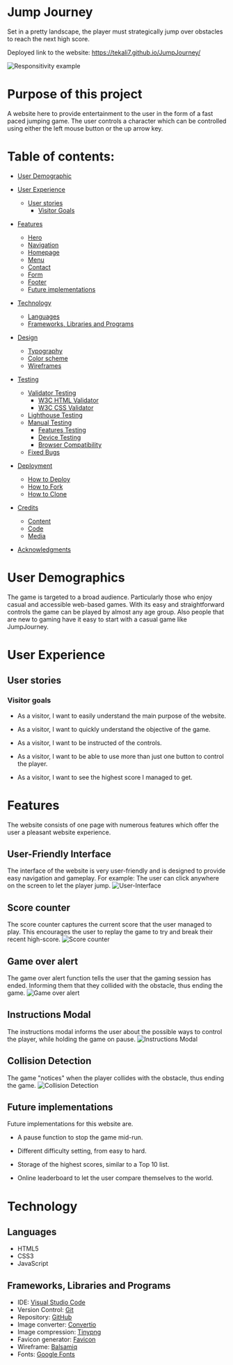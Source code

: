 # Jump Journey

Set in a pretty landscape, the player must strategically jump over obstacles to reach the next high score.

Deployed link to the website: https://tekali7.github.io/JumpJourney/

![Responsitivity example](assets/readme-imgs/jump-journey-responsive.webp)

# Purpose of this project

A website here to provide entertainment to the user in the form of a fast paced jumping game.
The user controls a character which can be controlled using either the left mouse button or the up arrow key.

# Table of contents:

* [User Demographic](https://github.com/Tekali7/)

* [User Experience](https://github.com/Tekali7/)
    * [User stories](https://github.com/Tekali7/)
        * [Visitor Goals](https://github.com/Tekali7/)

* [Features](https://github.com/Tekali7/)
    * [Hero](https://github.com/Tekali7/)
    * [Navigation](https://github.com/Tekali7/)
    * [Homepage](https://github.com/Tekali7/)
    * [Menu](https://github.com/Tekali7/)
    * [Contact](https://github.com/Tekali7/)
    * [Form](https://github.com/Tekali7/)
    * [Footer](https://github.com/Tekali7/)
    * [Future implementations](https://github.com/Tekali7/)

* [Technology](https://github.com/Tekali7/)
    * [Languages](https://github.com/Tekali7/)
    * [Frameworks, Libraries and Programs](https://github.com/Tekali7/)

* [Design](https://github.com/Tekali7/)
    * [Typography](https://github.com/Tekali7/)
    * [Color scheme](https://github.com/Tekali7/)
    * [Wireframes](https://github.com/Tekali7/)

* [Testing](https://github.com/Tekali7/)
    * [Validator Testing](https://github.com/Tekali7/)
        * [W3C HTML Validator](https://github.com/Tekali7/)
        * [W3C CSS Validator](https://github.com/Tekali7/)
    * [Lighthouse Testing](https://github.com/Tekali7/)
    * [Manual Testing](https://github.com/Tekali7/)
        * [Features Testing](https://github.com/Tekali7/)
        * [Device Testing](https://github.com/Tekali7/)
        * [Browser Compatibility](https://github.com/Tekali7/)
    * [Fixed Bugs](https://github.com/Tekali7/)

* [Deployment](https://github.com/Tekali7/)
    * [How to Deploy](https://github.com/Tekali7/)
    * [How to Fork](https://github.com/Tekali7/)
    * [How to Clone](https://github.com/Tekali7/)

* [Credits](https://github.com/Tekali7/)
    * [Content](https://github.com/Tekali7/)
    * [Code](https://github.com/Tekali7/)
    * [Media](https://github.com/Tekali7/)

* [Acknowledgments](https://github.com/Tekali7/)

# User Demographics

The game is targeted to a broad audience. Particularly those who enjoy casual and accessible web-based games. With its easy and straightforward controls the game can be played by almost any age group. Also people that are new to gaming have it easy to start with a casual game like JumpJourney.

# User Experience

## User stories

### Visitor goals

- As a visitor, I want to easily understand the main purpose of the website.

- As a visitor, I want to quickly understand the objective of the game.

- As a visitor, I want to be instructed of the controls.

- As a visitor, I want to be able to use more than just one button to control the player.

- As a visitor, I want to see the highest score I managed to get.

# Features

The website consists of one page with numerous features which offer the user a pleasant website experience.

## User-Friendly Interface

The interface of the website is very user-friendly and is designed to provide easy navigation and gameplay. For example: The user can click anywhere on the screen to let the player jump.
![User-Interface](assets/readme-imgs/user-interface.webp)

## Score counter

The score counter captures the current score that the user managed to play. This encourages the user to replay the game to try and break their recent high-score.
![Score counter](assets/readme-imgs/score-counter.webp)

## Game over alert

The game over alert function tells the user that the gaming session has ended. Informing them that they collided with the obstacle, thus ending the game.
![Game over alert](assets/readme-imgs/game-over.webp)

## Instructions Modal

The instructions modal informs the user about the possible ways to control the player, while holding the game on pause. 
![Instructions Modal](assets/readme-imgs/modal.webp)

## Collision Detection

The game "notices" when the player collides with the obstacle, thus ending the game.
![Collision Detection](assets/readme-imgs/collision-detection.webp)



## Future implementations

Future implementations for this website are.

- A pause function to stop the game mid-run.

- Different difficulty setting, from easy to hard.

- Storage of the highest scores, similar to a Top 10 list.

- Online leaderboard to let the user compare themselves to the world.

# Technology

## Languages

- HTML5
- CSS3
- JavaScript

## Frameworks, Libraries and Programs

- IDE: [Visual Studio Code](<https://code.visualstudio.com/>)
- Version Control: [Git](<https://gitforwindows.org/>)
- Repository: [GitHub](<https://github.com/Tekali7/JumpJourney>)
- Image converter: [Convertio](<https://convertio.co/de/jpg-webp/>)
- Image compression: [Tinypng](<https://tinypng.com/>)
- Favicon generator: [Favicon](<https://favicon.io/>)
- Wireframe: [Balsamiq](<https://balsamiq.com/>)
- Fonts: [Google Fonts](<https://fonts.google.com/>)
